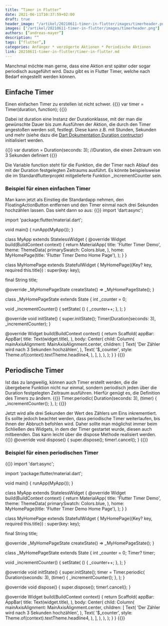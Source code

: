 ```yaml
---
title: “Timer in Flutter”
date: 2021-06-11T10:37:59+02:00
draft: true
header_image: "/artikel/20210611-timer-in-flutter/images/timerheader.png"
images: ["/artikel/20210611-timer-in-flutter/images/timerheader.png"]
authors: [“andreas-mayer”]
description: “”
tags: [“flutter”,]
categories: Anfänger * verzögerte Aktionen * Periodische Aktionen
link: 20210611-timer-in-flutter/timer-in-flutter.md
---
```


Manchmal möchte man gerne, dass eine Aktion erst später oder sogar periodisch ausgeführt wird. Dazu gibt es in Flutter Timer, welche nach Bedarf eingestellt werden können.

## Einfache Timer
Einen einfachen Timer zu erstellen ist nicht schwer.
{{<highlight dart>}}
var timer = Timer(duration, function);
{{</highlight>}}

Dabei ist duration eine Instanz der Durationklasse, mit der man die gewünschte Dauer bis zum Ausführen der Aktion, die durch den Timer angestoßen werden soll, festlegt. Diese kann z.B. mit Stunden, Sekunden und mehr (siehe dazu die [Dart Dokumentation Duration contructor](https://api.dart.dev/stable/2.13.3/dart-core/Duration/Duration.html "Dart Dokumentation Duration contructor")) initialisiert werden.

{{<highlight dart>}}
var duration = Duration(seconds: 3); //Duration, die einen Zeitraum von 3 Sekunden definiert
{{</highlight>}}

Die Variable function steht für die Funktion, die der Timer nach Ablauf des mit der Duration festgelegten Zeitraums ausführt. Es könnte beispielsweise die im Standardflutterprojekt mitgelieferte Funktion _incrementCounter sein.

### Beispiel für einen einfachen Timer

Man kann jetzt als Einstieg die Standardapp nehmen, den FloatingActionButton entfernen und den Timer einmal nach drei Sekunden hochzählen lassen. Das sieht dann so aus:
{{<highlight dart>}}
import 'dart:async';

import 'package:flutter/material.dart';

void main() {
  runApp(MyApp());
}

class MyApp extends StatelessWidget {
  @override
  Widget build(BuildContext context) {
    return MaterialApp(
      title: 'Flutter Timer Demo',
      theme: ThemeData(
        primarySwatch: Colors.blue,
      ),
      home: MyHomePage(title: 'Flutter Timer Demo Home Page'),
    );
  }
}

class MyHomePage extends StatefulWidget {
  MyHomePage({Key? key, required this.title}) : super(key: key);

  final String title;

  @override
  _MyHomePageState createState() => _MyHomePageState();
}

class _MyHomePageState extends State<MyHomePage> {
  int _counter = 0;

  void _incrementCounter() {
    setState(
      () {
        _counter++;
      },
    );
  }

  @override
  void initState() {
    super.initState();
    Timer(Duration(seconds: 3), _incrementCounter);
  }

  @override
  Widget build(BuildContext context) {
    return Scaffold(
      appBar: AppBar(
        title: Text(widget.title),
      ),
      body: Center(
        child: Column(
          mainAxisAlignment: MainAxisAlignment.center,
          children: <Widget>[
            Text(
              'Der Zähler wird nach 3 Sekunden hochzählen',
            ),
            Text(
              '$_counter',
              style: Theme.of(context).textTheme.headline4,
            ),
          ],
        ),
      ),
    );
  }
}
{{</highlight>}}

## Periodische Timer

Ist das zu langweilig, können auch Timer erstellt werden, die die übergebene Funktion nicht nur einmal, sondern periodisch jeden über die Duration festgelegten Zeitraum ausführen.
Hierfür genügt es, die Definition des Timers zu ändern.
{{<highlight dart>}}
Timer.periodic(
    Duration(seconds: 3),
    (timer) {
    _incrementCounter();
    },
);
{{</highlight>}}

Jetzt wird alle drei Sekunden der Wert des Zählers um Eins inkrementiert. Es sollte jedoch beachtet werden, dass periodische Timer weiterlaufen, bis ihnen der Abbruch befohlen wird. Daher sollte man möglichst immer beim Schließen des Widgets, in dem der Timer gestartet wurde, diesen auch mitbeenden. Das kann leicht über die dispose Methode realisiert werden.
{{<highlight dart>}}
@override
void dispose() {
    super.dispose();
    timer!.cancel();
}
{{</highlight>}}

### Beispiel für einen periodischen Timer

{{<highlight dart>}}
import 'dart:async';

import 'package:flutter/material.dart';

void main() {
  runApp(MyApp());
}

class MyApp extends StatelessWidget {
  @override
  Widget build(BuildContext context) {
    return MaterialApp(
      title: 'Flutter Timer Demo',
      theme: ThemeData(
        primarySwatch: Colors.blue,
      ),
      home: MyHomePage(title: 'Flutter Timer Demo Home Page'),
    );
  }
}

class MyHomePage extends StatefulWidget {
  MyHomePage({Key? key, required this.title}) : super(key: key);

  final String title;

  @override
  _MyHomePageState createState() => _MyHomePageState();
}

class _MyHomePageState extends State<MyHomePage> {
  int _counter = 0;
  Timer? timer;

  void _incrementCounter() {
    setState(
      () {
        _counter++;
      },
    );
  }

  @override
  void initState() {
    super.initState();
    timer = Timer.periodic(
      Duration(seconds: 3),
      (timer) {
        _incrementCounter();
      },
    );
  }

  @override
  void dispose() {
    super.dispose();
    timer!.cancel();
  }

  @override
  Widget build(BuildContext context) {
    return Scaffold(
      appBar: AppBar(
        title: Text(widget.title),
      ),
      body: Center(
        child: Column(
          mainAxisAlignment: MainAxisAlignment.center,
          children: <Widget>[
            Text(
              'Der Zähler wird nach 3 Sekunden hochzählen',
            ),
            Text(
              '$_counter',
              style: Theme.of(context).textTheme.headline4,
            ),
          ],
        ),
      ),
    );
  }
}
{{</highlight>}}